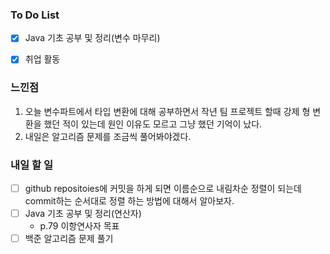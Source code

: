 ### To Do List

- [x] Java 기초 공부 및 정리(변수 마무리)
- [x] 취업 활동



### 느낀점

1. 오늘 변수파트에서 타입 변환에 대해 공부하면서 작년 팀 프로젝트 할때 강제 형 변환을 했던 적이 있는데 원인 이유도 모르고 그냥 했던 기억이 났다.
2. 내일은 알고리즘 문제를 조금씩 풀어봐야겠다.

### 내일 할 일

- [ ] github repositoies에 커밋을 하게 되면 이름순으로 내림차순 정렬이 되는데 commit하는 순서대로 정렬 하는 방법에 대해서 알아보자.
- [ ] Java 기초 공부 및 정리(연산자)
  - p.79 이항연사자 목표
- [ ] 백준 알고리즘 문제 풀기
